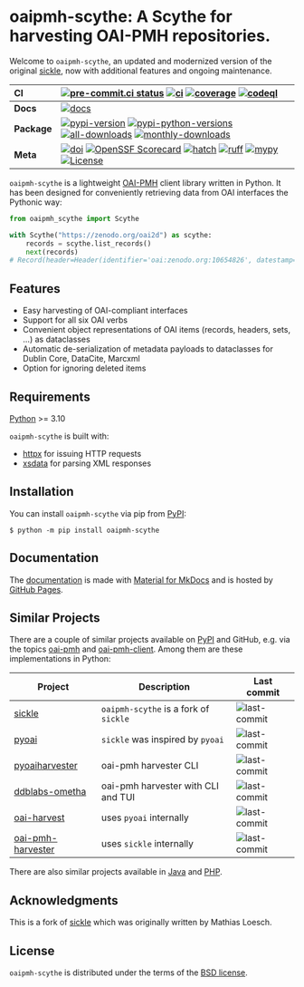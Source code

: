# oaipmh-scythe: A Scythe for harvesting OAI-PMH repositories.

Welcome to `oaipmh-scythe`, an updated and modernized version of the original
[sickle](https://github.com/mloesch/sickle), now with additional features and ongoing maintenance.

| __CI__      | [![pre-commit.ci status][pre-commit-ci-badge]][pre-commit-ci-status] [![ci][ci-badge]][ci-workflow] [![coverage][coverage-badge]][ci-workflow] [![codeql][codeql-badge]][codeql-workflow]                                             |
| :---------- | :------------------------------------------------------------------------------------------------------------------------------------------------------------------------------------------------------------------------------------ |
| __Docs__    | [![docs][docs-badge]][docs-workflow]                                                                                                                                                                                                  |
| __Package__ | [![pypi-version][pypi-version-badge]][pypi-url] [![pypi-python-versions][pypi-python-versions-badge]][pypi-url] [![all-downloads][all-downloads-badge]][pepy-tech-url] [![monthly-downloads][monthly-downloads-badge]][pepy-tech-url] |
| __Meta__    | [![doi][doi-badge]][doi-url] [![OpenSSF Scorecard][scorecard-badge]][scorecard-url] [![hatch][hatch-badge]][hatch] [![ruff][ruff-badge]][ruff] [![mypy][mypy-badge]][mypy] [![License][license-badge]][license]                       |

`oaipmh-scythe` is a lightweight [OAI-PMH](http://www.openarchives.org/OAI/openarchivesprotocol.html) client library
written in Python. It has been designed for conveniently retrieving data from OAI interfaces the Pythonic way:

```python
from oaipmh_scythe import Scythe

with Scythe("https://zenodo.org/oai2d") as scythe:
    records = scythe.list_records()
    next(records)
# Record(header=Header(identifier='oai:zenodo.org:10654826', datestamp='2024-02-13T15:38:50Z', set_spec=['software'], status=None), metadata=Metadata(other_element=Dc(title=[Title(value='Research Data Management Organiser (RDMO)', lang=None)], creator=[Creator(value='Klar, Jochen', lang=None), Creator(value='Michaelis, Olaf', lang=None), Creator(value='Wallace, David', lang=None), Creator(value='Schröder, Max', lang=None), Creator(value='Fütterer, Heinz-Alexander', lang=None), Creator(value='Lanza, Giacomo', lang=None), Creator(value='Martínez Muñoz, David', lang=None), Creator(value='Pilori, Dario', lang=None), Creator(value='Harry, Enke', lang=None)], subject=[], description=[Description(value='&lt;h2&gt;&lt;a href="https://github.com/rdmorganiser/rdmo/compare/2.1.2...2.1.3"&gt;RDMO 2.1.3&lt;/a&gt; (Feb 13, 2024)&lt;/h2&gt;\n&lt;ul&gt;\n&lt;li&gt;Fix the migration of options with additional_input (#912)&lt;/li&gt;\n&lt;li&gt;Fix export urls in management when using BASE_PATH (#915)&lt;/li&gt;\n&lt;/ul&gt;\n&lt;h2&gt;How to upgrade&lt;/h2&gt;\n&lt;p&gt;In case you are upgrading from an RDMO version below 2.0.0 please read these &lt;a href="https://rdmo.readthedocs.io/en/latest/upgrade/index.html#upgrade-to-version-2-0-0"&gt;upgrade instructions&lt;/a&gt; before you proceed.&lt;/p&gt;\n&lt;pre&gt;&lt;code&gt;pip install --upgrade rdmo\npython manage.py upgrade\n&lt;/code&gt;&lt;/pre&gt;', lang=None), Description(value='If you refer to this software in a publication, please cite it as below.', lang=None)], publisher=[Publisher(value='Zenodo', lang=None)], contributor=[], date=[Date(value='2024-02-13', lang=None)], type_value=[TypeType(value='info:eu-repo/semantics/other', lang=None)], format=[], identifier=[Identifier(value='https://doi.org/10.5281/zenodo.10654826', lang=None), Identifier(value='oai:zenodo.org:10654826', lang=None)], source=[], language=[], relation=[Relation(value='https://github.com/rdmorganiser/rdmo/tree/2.1.3', lang=None), Relation(value='https://doi.org/10.5281/zenodo.596581', lang=None)], coverage=[], rights=[Rights(value='info:eu-repo/semantics/openAccess', lang=None), Rights(value='Apache License 2.0', lang=None), Rights(value='http://www.apache.org/licenses/LICENSE-2.0', lang=None)])), about=[])
```

## Features

- Easy harvesting of OAI-compliant interfaces
- Support for all six OAI verbs
- Convenient object representations of OAI items (records, headers, sets, ...) as dataclasses
- Automatic de-serialization of metadata payloads to dataclasses for Dublin Core, DataCite, Marcxml
- Option for ignoring deleted items

## Requirements

[Python](https://www.python.org/downloads/) >= 3.10

`oaipmh-scythe` is built with:

- [httpx](https://github.com/encode/httpx) for issuing HTTP requests
- [xsdata](https://github.com/tefra/xsdata) for parsing XML responses

## Installation

You can install `oaipmh-scythe` via pip from [PyPI][pypi-url]:

```shell-session
$ python -m pip install oaipmh-scythe
```

## Documentation

The [documentation][docs-url] is made with [Material for MkDocs](https://github.com/squidfunk/mkdocs-material) and is
hosted by [GitHub Pages](https://docs.github.com/en/pages).

## Similar Projects

There are a couple of similar projects available on [PyPI](https://pypi.org/search/?q=oai-pmh) and GitHub, e.g. via the
topics [oai-pmh](https://github.com/topics/oai-pmh) and [oai-pmh-client](https://github.com/topics/oai-pmh-client).
Among them are these implementations in Python:

| Project                                                                          | Description                           | Last commit                                                                                           |
| -------------------------------------------------------------------------------- | ------------------------------------- | ----------------------------------------------------------------------------------------------------- |
| [sickle](https://github.com/mloesch/sickle)                                      | `oaipmh-scythe` is a fork of `sickle` | ![last-commit](https://img.shields.io/github/last-commit/mloesch/sickle)                              |
| [pyoai](https://github.com/infrae/pyoai)                                         | `sickle` was inspired by `pyoai`      | ![last-commit](https://img.shields.io/github/last-commit/infrae/pyoai)                                |
| [pyoaiharvester](https://github.com/vphill/pyoaiharvester)                       | oai-pmh harvester CLI                 | ![last-commit](https://img.shields.io/github/last-commit/vphill/pyoaiharvester)                       |
| [ddblabs-ometha](https://github.com/Deutsche-Digitale-Bibliothek/ddblabs-ometha) | oai-pmh harvester with CLI and TUI    | ![last-commit](https://img.shields.io/github/last-commit/Deutsche-Digitale-Bibliothek/ddblabs-ometha) |
| [oai-harvest](https://github.com/bloomonkey/oai-harvest)                         | uses `pyoai` internally               | ![last-commit](https://img.shields.io/github/last-commit/bloomonkey/oai-harvest)                      |
| [oai-pmh-harvester](https://github.com/MITLibraries/oai-pmh-harvester)           | uses `sickle` internally              | ![last-commit](https://img.shields.io/github/last-commit/MITLibraries/oai-pmh-harvester)              |

There are also similar projects available in [Java](https://github.com/topics/oai-pmh-client?l=java) and
[PHP](https://github.com/topics/oai-pmh-client?l=php).

## Acknowledgments

This is a fork of [sickle](https://github.com/mloesch/sickle) which was originally written by Mathias Loesch.

## License

`oaipmh-scythe` is distributed under the terms of the [BSD license](https://spdx.org/licenses/BSD-3-Clause.html).

<!-- Refs -->

[all-downloads-badge]: https://static.pepy.tech/badge/oaipmh-scythe
[ci-badge]: https://github.com/afuetterer/oaipmh-scythe/actions/workflows/main.yml/badge.svg
[ci-workflow]: https://github.com/afuetterer/oaipmh-scythe/actions/workflows/main.yml
[codeql-badge]: https://github.com/afuetterer/oaipmh-scythe/actions/workflows/codeql.yml/badge.svg
[codeql-workflow]: https://github.com/afuetterer/oaipmh-scythe/actions/workflows/codeql.yml
[coverage-badge]: https://img.shields.io/endpoint?url=https://gist.githubusercontent.com/afuetterer/fcb87d45f4d7defdfeffa65eb1d65f63/raw/coverage-badge.json
[docs-badge]: https://github.com/afuetterer/oaipmh-scythe/actions/workflows/docs.yml/badge.svg
[docs-url]: https://afuetterer.github.io/oaipmh-scythe
[docs-workflow]: https://github.com/afuetterer/oaipmh-scythe/actions/workflows/docs.yml
[doi-badge]: https://zenodo.org/badge/DOI/10.5281/zenodo.11125401.svg
[doi-url]: https://doi.org/10.5281/zenodo.11125401
[hatch]: https://github.com/pypa/hatch
[hatch-badge]: https://img.shields.io/badge/%F0%9F%A5%9A-Hatch-4051b5.svg
[license]: https://spdx.org/licenses/BSD-3-Clause.html
[license-badge]: https://img.shields.io/badge/License-BSD_3--Clause-blue.svg
[monthly-downloads-badge]: https://static.pepy.tech/badge/oaipmh-scythe/month
[mypy]: https://mypy-lang.org
[mypy-badge]: https://img.shields.io/badge/types-mypy-blue.svg
[pepy-tech-url]: https://pepy.tech/project/oaipmh-scythe
[pre-commit-ci-badge]: https://results.pre-commit.ci/badge/github/afuetterer/oaipmh-scythe/main.svg
[pre-commit-ci-status]: https://results.pre-commit.ci/latest/github/afuetterer/oaipmh-scythe/main
[pypi-python-versions-badge]: https://img.shields.io/pypi/pyversions/oaipmh-scythe.svg?logo=python&label=Python
[pypi-url]: https://pypi.org/project/oaipmh-scythe/
[pypi-version-badge]: https://img.shields.io/pypi/v/oaipmh-scythe.svg?logo=pypi&label=PyPI
[ruff]: https://github.com/astral-sh/ruff
[ruff-badge]: https://img.shields.io/endpoint?url=https://raw.githubusercontent.com/charliermarsh/ruff/main/assets/badge/v2.json
[scorecard-badge]: https://api.securityscorecards.dev/projects/github.com/afuetterer/oaipmh-scythe/badge
[scorecard-url]: https://securityscorecards.dev/viewer/?uri=github.com/afuetterer/oaipmh-scythe
